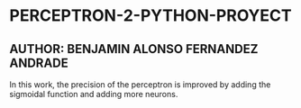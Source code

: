 # PERCEPTRON-2-PYTHON-PROYECT
## AUTHOR: BENJAMIN ALONSO FERNANDEZ ANDRADE
In this work, the precision of the perceptron is improved by adding the sigmoidal function and adding more neurons.
